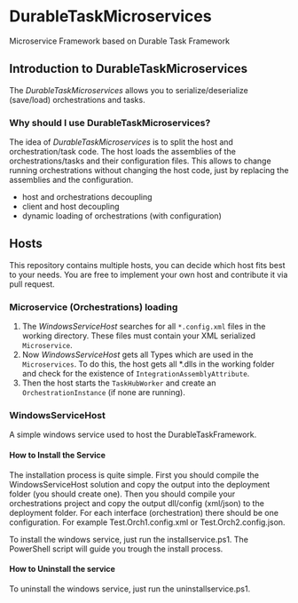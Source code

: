 # DurableTaskMicroservices

Microservice Framework based on Durable Task Framework

## Introduction to DurableTaskMicroservices

The *DurableTaskMicroservices* allows you to serialize/deserialize (save/load) orchestrations and tasks.

### Why should I use DurableTaskMicroservices?

The idea of *DurableTaskMicroservices* is to split the host and orchestration/task code. The host loads the assemblies of the orchestrations/tasks and their configuration files. This allows to change running orchestrations without changing the host code, just by replacing the assemblies and the configuration.

- host and orchestrations decoupling
- client and host decoupling
- dynamic loading of orchestrations (with configuration)

## Hosts

This repository contains multiple hosts, you can decide which host fits best to your needs.
You are free to implement your own host and contribute it via pull request.

### Microservice (Orchestrations) loading

1. The *WindowsServiceHost* searches for all `*.config.xml` files in the working directory.
These files must contain your XML serialized `Microservice`.
1. Now *WindowsServiceHost* gets all Types which are used in the `Microservices`.
To do this, the host gets all *.dlls in the working folder and check for the existence of `IntegrationAssemblyAttribute`.
1. Then the host starts the `TaskHubWorker` and create an `OrchestrationInstance` (if none are running).

### WindowsServiceHost

A simple windows service used to host the DurableTaskFramework.

#### How to Install the Service

The installation process is quite simple. First you should compile the WindowsServiceHost solution and copy the output into the deployment folder (you should create one).
Then you should compile your orchestrations project and copy the output dll/config (xml/json) to the deployment folder. For each interface (orchestration) there should be one configuration. For example Test.Orch1.config.xml or Test.Orch2.config.json.

To install the windows service, just run the installservice.ps1.
The PowerShell script will guide you trough the install process.

#### How to Uninstall the service

To uninstall the windows service, just run the uninstallservice.ps1.
